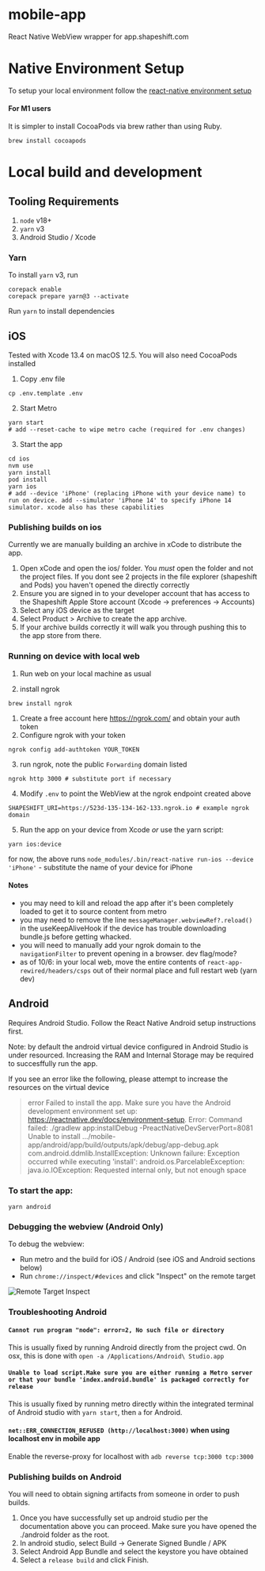 # mobile-app
React Native WebView wrapper for app.shapeshift.com

# Native Environment Setup
To setup your local environment follow the [react-native environment setup](https://reactnative.dev/docs/set-up-your-environment)

#### For M1 users
It is simpler to install CocoaPods via brew rather than using Ruby. 
```
brew install cocoapods
```

# Local build and development
## Tooling Requirements
1. `node` v18+
2. `yarn` v3
3. Android Studio / Xcode

### Yarn
To install `yarn` v3, run
```shell
corepack enable
corepack prepare yarn@3 --activate
```

Run `yarn` to install dependencies

## iOS
Tested with Xcode 13.4 on macOS 12.5. You will also need CocoaPods installed

1. Copy .env file
```
cp .env.template .env
```

2. Start Metro
```
yarn start
# add --reset-cache to wipe metro cache (required for .env changes)
```
3. Start the app
```
cd ios
nvm use
yarn install
pod install
yarn ios
# add --device 'iPhone' (replacing iPhone with your device name) to run on device. add --simulator 'iPhone 14' to specify iPhone 14 simulator. xcode also has these capabilities
```

### Publishing builds on ios

Currently we are manually building an archive in xCode to distribute the app.

1. Open xCode and open the ios/ folder.  You _must_ open the folder and not the project files.  If you dont see 2 projects in the file explorer (shapeshift and Pods) you haven't opened the directly correctly  
2. Ensure you are signed in to your developer account that has access to the Shapeshift Apple Store account (Xcode -> preferences -> Accounts)
3. Select any iOS device as the target
4. Select Product > Archive to create the app archive.
5. If your archive builds correctly it will walk you through pushing this to the app store from there. 

### Running on device with local web
1. Run web on your local machine as usual

2. install ngrok
```
brew install ngrok
```
1. Create a free account here https://ngrok.com/ and obtain your auth token
4. Configure ngrok with your token
```
ngrok config add-authtoken YOUR_TOKEN
```
3. run ngrok, note the public `Forwarding` domain listed
```
ngrok http 3000 # substitute port if necessary
```
4. Modify `.env` to point the WebView at the ngrok endpoint created above
```
SHAPESHIFT_URI=https://523d-135-134-162-133.ngrok.io # example ngrok domain
```
5. Run the app on your device from Xcode _or_ use the yarn script:
```
yarn ios:device
```
for now, the above runs `node_modules/.bin/react-native run-ios --device 'iPhone'` - substitute the name of your device for iPhone
#### __Notes__
- you may need to kill and reload the app after it's been completely loaded to get it to source content from metro
- you may need to remove the line `messageManager.webviewRef?.reload()` in the useKeepAliveHook if the device has trouble downloading bundle.js before getting whacked.
- you will need to manually add your ngrok domain to the `navigationFilter` to prevent opening in a browser. dev flag/mode?
- as of 10/6: in your local web, move the entire contents of `react-app-rewired/headers/csps` out of their normal place and full restart web (yarn dev)

## Android
Requires Android Studio. Follow the React Native Android setup instructions first.

Note: by default the android virtual device configured in Android Studio is under resourced. 
Increasing the RAM and Internal Storage may be required to succesffully run the app. 

If you see an error like the following, please attempt to increase the resources on the virtual device

> error Failed to install the app. Make sure you have the Android development environment set up: https://reactnative.dev/docs/environment-setup.
Error: Command failed: ./gradlew app:installDebug -PreactNativeDevServerPort=8081
Unable to install .../mobile-app/android/app/build/outputs/apk/debug/app-debug.apk
com.android.ddmlib.InstallException: Unknown failure: Exception occurred while executing 'install':
android.os.ParcelableException: java.io.IOException: Requested internal only, but not enough space

### To start the app:

```
yarn android
```

### Debugging the webview (Android Only)

To debug the webview:

- Run metro and the build for iOS / Android (see iOS and Android sections below)
- Run `chrome://inspect/#devices` and click "Inspect" on the remote target

![Remote Target Inspect](https://github.com/shapeshift/mobile-app/assets/17035424/7ede8055-9165-43e9-b54d-0862ae869728)

### Troubleshooting Android

#### `Cannot run program "node": error=2, No such file or directory`

This is usually fixed by running Android directly from the project cwd. On osx, this is done with `open -a /Applications/Android\ Studio.app`

#### `Unable to load script.Make sure you are either running a Metro server or that your bundle 'index.android.bundle' is packaged correctly for release`

This is usually fixed by running metro directly within the integrated terminal of Android studio with `yarn start`, then `a` for Android.

#### `net::ERR_CONNECTION_REFUSED (http://localhost:3000)` when using localhost env in mobile app

Enable the reverse-proxy for localhost with `adb reverse tcp:3000 tcp:3000`

### Publishing builds on Android
You will need to obtain signing artifacts from someone in order to push builds. 

1. Once you have successfully set up android studio per the documentation above you can proceed. Make sure you have opened the ./android folder as the root.
2. In android studio, select Build -> Generate Signed Bundle / APK
3. Select Android App Bundle and select the keystore you have obtained
4. Select a `release build` and click Finish. 
